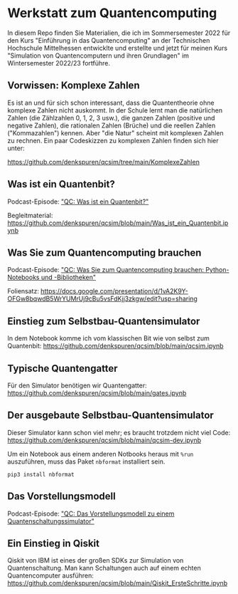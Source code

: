 # Werkstatt zum Quantencomputing

In diesem Repo finden Sie Materialien, die ich im Sommersemester 2022 für den Kurs "Einführung in das Quantencomputing" an der Technischen Hochschule Mittelhessen entwicklte und erstellte und jetzt für meinen Kurs "Simulation von Quantencomputern und ihren Grundlagen" im Wintersemester 2022/23 fortführe.

## Vorwissen: Komplexe Zahlen

Es ist an und für sich schon interessant, dass die Quantentheorie ohne komplexe Zahlen nicht auskommt. In der Schule lernt man die natürlichen Zahlen (die Zählzahlen 0, 1, 2, 3 usw.), die ganzen Zahlen (positive und negative Zahlen), die rationalen Zahlen (Brüche) und die reellen Zahlen ("Kommazahlen") kennen. Aber "die Natur" scheint mit komplexen Zahlen zu rechnen. Ein paar Codeskizzen zu komplexen Zahlen finden sich hier unter:

https://github.com/denkspuren/qcsim/tree/main/KomplexeZahlen

## Was ist ein Quantenbit?

Podcast-Episode: ["QC: Was ist ein Quantenbit?"](https://open.spotify.com/episode/4dR2kKoEpY52U0PnYGSb4S?si=2ApYJfAjQ-y4Hk-GzYO3eg)

Begleitmaterial: https://github.com/denkspuren/qcsim/blob/main/Was_ist_ein_Quantenbit.ipynb

## Was Sie zum Quantencomputing brauchen

Podcast-Episode: ["QC: Was Sie zum Quantencomputing brauchen: Python-Notebooks und -Bibliotheken"](https://open.spotify.com/episode/1kM9dJYQWvGwUPdbRG1Oug?si=df5761087ed04488)

Foliensatz: https://docs.google.com/presentation/d/1vA2K9Y-OFGw8bqwdB5WrYUMrUj9cBu5vsFdKjj3zkgw/edit?usp=sharing

## Einstieg zum Selbstbau-Quantensimulator

In dem Notebook komme ich vom klassischen Bit wie von selbst zum Quantenbit:
https://github.com/denkspuren/qcsim/blob/main/qcsim.ipynb

## Typische Quantengatter

Für den Simulator benötigen wir Quantengatter:
https://github.com/denkspuren/qcsim/blob/main/gates.ipynb

## Der ausgebaute Selbstbau-Quantensimulator

Dieser Simulator kann schon viel mehr; es braucht trotzdem nicht viel Code:
https://github.com/denkspuren/qcsim/blob/main/qcsim-dev.ipynb

Um ein Notebook aus einem anderen Notbooks heraus mit `%run` auszuführen, muss das Paket `nbformat` installiert sein.

    pip3 install nbformat

## Das Vorstellungsmodell

Podcast-Episode: ["QC: Das Vorstellungsmodell zu einem Quantenschaltungssimulator"](https://open.spotify.com/episode/0SEthvnuOFZ8DCIRH7VMx6?si=67e0fc41ef204a5b)

## Ein Einstieg in Qiskit

Qiskit von IBM ist eines der großen SDKs zur Simulation von Quantenschaltung. Man kann Schaltungen auch auf einem echten Quantencomputer ausführen:
https://github.com/denkspuren/qcsim/blob/main/Qiskit_ErsteSchritte.ipynb

